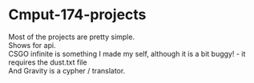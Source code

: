 # Cmput-174-projects
Most of the projects are pretty simple. <br /> 
Shows for api. <br /> 
CSGO infinite is something I made my self, although it is a bit buggy! - it requires the dust.txt file <br /> 
And Gravity is a cypher / translator.
